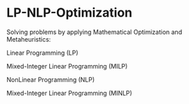 # LP-NLP-Optimization

Solving problems by applying Mathematical Optimization and Metaheuristics:

Linear Programming (LP)

Mixed-Integer Linear Programming (MILP)

NonLinear Programming (NLP)

Mixed-Integer Linear Programming (MINLP)
